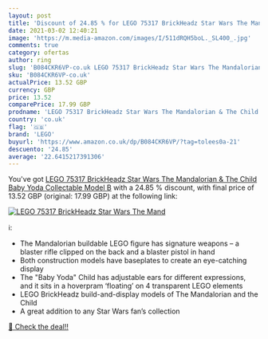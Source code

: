 ```yaml
---
layout: post
title: 'Discount of 24.85 % for LEGO 75317 BrickHeadz Star Wars The Mand'
date: 2021-03-02 12:40:21
image: 'https://m.media-amazon.com/images/I/511dRQH5boL._SL400_.jpg'
comments: true
category: ofertas
author: ring
slug: 'B084CKR6VP-co.uk LEGO 75317 BrickHeadz Star Wars The Mandalorian & The...'
sku: 'B084CKR6VP-co.uk'
actualPrice: 13.52 GBP
currency: GBP
price: 13.52
comparePrice: 17.99 GBP
prodname: 'LEGO 75317 BrickHeadz Star Wars The Mandalorian & The Child Baby Yoda Collectable Model B'
country: 'co.uk'
flag: '🇬🇧'
brand: 'LEGO'
buyurl: 'https://www.amazon.co.uk/dp/B084CKR6VP/?tag=tolees0a-21'
descuento: '24.85'
average: '22.6415217391306'
---
```


You've got [LEGO 75317 BrickHeadz Star Wars The Mandalorian & The Child Baby Yoda Collectable Model B](https://www.amazon.co.uk/dp/B084CKR6VP/?tag=tolees0a-21) with a  24.85 % discount, with final price of 13.52 GBP (original: 17.99 GBP) at the following link:

[![LEGO 75317 BrickHeadz Star Wars The Mand](https://m.media-amazon.com/images/I/511dRQH5boL._SL400_.jpg)](https://www.amazon.co.uk/dp/B084CKR6VP/?tag=tolees0a-21)

ℹ️:

- The Mandalorian buildable LEGO figure has signature weapons – a blaster rifle clipped on the back and a blaster pistol in hand
- Both construction models have baseplates to create an eye-catching display
- The "Baby Yoda" Child has adjustable ears for different expressions, and it sits in a hoverpram ‘floating’ on 4 transparent LEGO elements
- LEGO BrickHeadz build-and-display models of The Mandalorian and the Child
- A great addition to any Star Wars fan’s collection

[🛒 Check the deal!!](https://www.amazon.co.uk/dp/B084CKR6VP/?tag=tolees0a-21)
